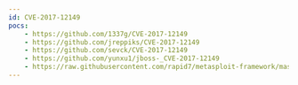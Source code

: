 ```yaml
---
id: CVE-2017-12149
pocs:
    - https://github.com/1337g/CVE-2017-12149
    - https://github.com/jreppiks/CVE-2017-12149
    - https://github.com/sevck/CVE-2017-12149
    - https://github.com/yunxu1/jboss-_CVE-2017-12149
    - https://raw.githubusercontent.com/rapid7/metasploit-framework/master/modules/auxiliary/scanner/http/jboss_vulnscan.rb
---
```

